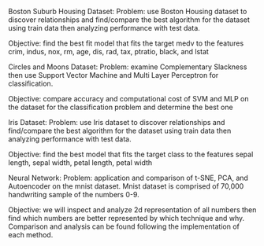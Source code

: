 Boston Suburb Housing Dataset: 
Problem: use Boston Housing dataset to discover relationships and find/compare the best algorithm for the dataset using train data then analyzing performance with test data.

Objective: find the best fit model that fits the target medv to the features crim, indus, nox, rm, age, dis, rad, tax, ptratio, black, and lstat


Circles and Moons Dataset:
Problem: examine Complementary Slackness then use Support Vector Machine and Multi Layer Perceptron for classification.

Objective: compare accuracy and computational cost of SVM and MLP on the dataset for the classification problem and determine the best one


Iris Dataset:
Problem: use Iris dataset to discover relationships and find/compare the best algorithm for the dataset using train data then analyzing performance with test data.

Objective: find the best model that fits the target class to the features sepal length, sepal width, petal length, petal width


Neural Network:
Problem: application and comparison of t-SNE, PCA, and Autoencoder on the mnist dataset. Mnist dataset is comprised of 70,000 handwriting sample of the numbers 0-9.

Objective: we will inspect and analyze 2d representation of all numbers then find which numbers are better represented by which technique and why. Comparison and analysis can be found following the implementation of each method.
